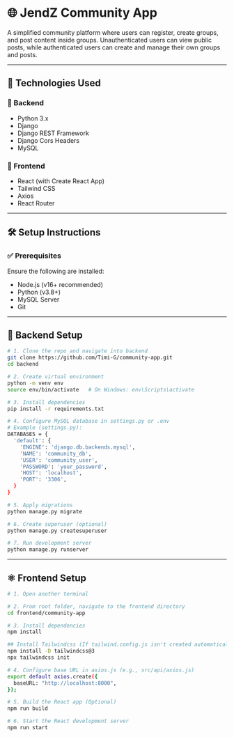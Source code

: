 # 🌐 JendZ Community App

A simplified community platform where users can register, create groups, and post content inside groups. Unauthenticated users can view public posts, while authenticated users can create and manage their own groups and posts.

---

## 🚀 Technologies Used

### 🔧 Backend
- Python 3.x
- Django
- Django REST Framework
- Django Cors Headers
- MySQL

### 🎨 Frontend
- React (with Create React App)
- Tailwind CSS
- Axios
- React Router

---

## 🛠️ Setup Instructions

### ✅ Prerequisites
Ensure the following are installed:
- Node.js (v16+ recommended)
- Python (v3.8+)
- MySQL Server
- Git

---

## 🐍 Backend Setup

```bash
# 1. Clone the repo and navigate into backend
git clone https://github.com/Timi-G/community-app.git
cd backend

# 2. Create virtual environment
python -m venv env
source env/bin/activate   # On Windows: env\Scripts\activate

# 3. Install dependencies
pip install -r requirements.txt

# 4. Configure MySQL database in settings.py or .env
# Example (settings.py):
DATABASES = {
  'default': {
    'ENGINE': 'django.db.backends.mysql',
    'NAME': 'community_db',
    'USER': 'community_user',
    'PASSWORD': 'your_password',
    'HOST': 'localhost',
    'PORT': '3306',
  }
}

# 5. Apply migrations
python manage.py migrate

# 6. Create superuser (optional)
python manage.py createsuperuser

# 7. Run development server
python manage.py runserver
```

---

## ⚛️ Frontend Setup
```bash
# 1. Open another terminal

# 2. From root folder, navigate to the frontend directory
cd frontend/community-app

# 3. Install dependencies
npm install

## Install Tailwindcss (If tailwind.config.js isn't created automatically in the frontend folder)
npm install -D tailwindcss@3
npx tailwindcss init

# 4. Configure base URL in axios.js (e.g., src/api/axios.js)
export default axios.create({
  baseURL: "http://localhost:8000",
});

# 5. Build the React app (Optional)
npm run build

# 6. Start the React development server
npm run start